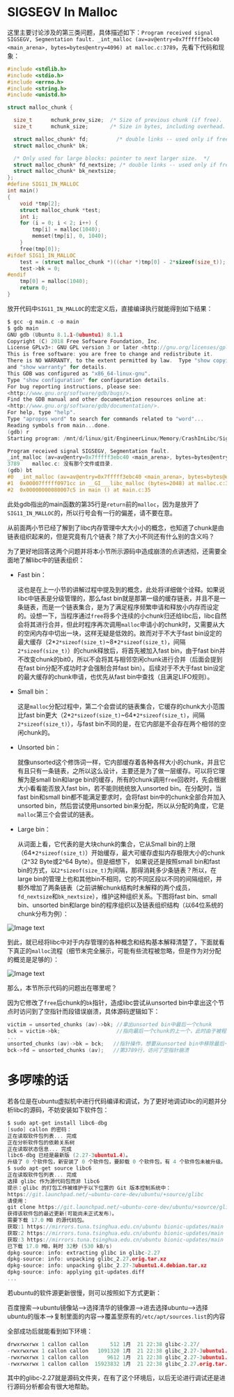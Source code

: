 # SIGSEGV In Malloc

这里主要讨论涉及的第三类问题，具体描述如下：`Program received signal SIGSEGV, Segmentation fault. _int_malloc (av=av@entry=0x7fffff3ebc40 <main_arena>, bytes=bytes@entry=4096) at malloc.c:3789`，先看下代码和现象：

```c
#include <stdlib.h>
#include <stdio.h>
#include <errno.h>
#include <string.h>
#include <unistd.h>

struct malloc_chunk {

  size_t      mchunk_prev_size;  /* Size of previous chunk (if free).  */
  size_t      mchunk_size;       /* Size in bytes, including overhead. */

  struct malloc_chunk* fd;         /* double links -- used only if free. */
  struct malloc_chunk* bk;

  /* Only used for large blocks: pointer to next larger size.  */
  struct malloc_chunk* fd_nextsize; /* double links -- used only if free. */
  struct malloc_chunk* bk_nextsize;
};
#define SIG11_IN_MALLOC
int main()
{
    void *tmp[2]; 
    struct malloc_chunk *test;
    int i;
    for (i = 0; i < 2; i++) {
        tmp[i] = malloc(1040);
        memset(tmp[i], 0, 1040);
    }    
    free(tmp[0]);
#ifdef SIG11_IN_MALLOC
    test = (struct malloc_chunk *)((char *)tmp[0] - 2*sizeof(size_t));
    test->bk = 0;
#endif
    tmp[0] = malloc(1040);
	return 0;
}
```

放开代码中`SIG11_IN_MALLOC`的宏定义后，直接编译执行就能得到如下结果：

```c
$ gcc -g main.c -o main
$ gdb main
GNU gdb (Ubuntu 8.1.1-0ubuntu1) 8.1.1
Copyright (C) 2018 Free Software Foundation, Inc.
License GPLv3+: GNU GPL version 3 or later <http://gnu.org/licenses/gpl.html>
This is free software: you are free to change and redistribute it.
There is NO WARRANTY, to the extent permitted by law.  Type "show copying"
and "show warranty" for details.
This GDB was configured as "x86_64-linux-gnu".
Type "show configuration" for configuration details.
For bug reporting instructions, please see:
<http://www.gnu.org/software/gdb/bugs/>.
Find the GDB manual and other documentation resources online at:
<http://www.gnu.org/software/gdb/documentation/>.
For help, type "help".
Type "apropos word" to search for commands related to "word"...
Reading symbols from main...done.
(gdb) r
Starting program: /mnt/d/linux/git/EngineerLinux/Memory/CrashInLibc/Sig11InMalloc/code/main

Program received signal SIGSEGV, Segmentation fault.
_int_malloc (av=av@entry=0x7fffff3ebc40 <main_arena>, bytes=bytes@entry=2048) at malloc.c:3789
3789    malloc.c: 没有那个文件或目录.
(gdb) bt
#0  _int_malloc (av=av@entry=0x7fffff3ebc40 <main_arena>, bytes=bytes@entry=2048) at malloc.c:3789
#1  0x00007fffff0971cc in __GI___libc_malloc (bytes=2048) at malloc.c:3067
#2  0x00000000080007c5 in main () at main.c:35
```

此处gdb指出的main函数的第35行是`return`前的`malloc`，因为是放开了`SIG11_IN_MALLOC`的，所以行号会有一行的偏差，请不要在意。

从前面两小节已经了解到了libc内存管理中大大小小的概念，也知道了chunk是由链表组织起来的，但是究竟有几个链表？除了大小不同还有什么别的含义吗？

为了更好地回答这两个问题并将本小节所示源码中造成崩溃的点讲透彻，还需要全面地了解libc中的链表组织：

- Fast bin：

  这也是在上一小节的讲解过程中提及到的概念，此处将详细做个诠释。如果说libc中链表是分级管理的，那么fast bin就是那第一级的缓存链表，并且不是一条链表，而是一个链表集合，是为了满足程序频繁申请和释放小内存而设定的。设想一下，当程序通过`free`将多个连续的小chunk归还给libc后，libc自然会将其进行合并，但此时程序再次调用`malloc`申请小的chunk时，又需要从大的空闲内存中切出一块，这样无疑是低效的。故而对于不大于fast bin设定的最大缓存（2*`2*sizeof(size_t)`~8\*`2*sizeof(size_t)`，间隔`2*sizeof(size_t)`）的chunk释放后，将首先被加入fast bin，由于fast bin并不改变chunk的bit0，所以不会将其与相邻空闲chunk进行合并（后面会提到在fast bin分配不成功时才会强制合并fast bin）。后续对于不大于fast bin设定的最大缓存的chunk申请，也优先从fast bin中查找（且满足LIFO规则）。

- Small bin：

  这是`malloc`分配过程中，第二个会尝试的链表集合，它缓存的chunk大小范围比fast bin更大（2*`2*sizeof(size_t)`~64\*`2*sizeof(size_t)`，间隔`2*sizeof(size_t)`），与fast bin不同的是，在它内部是不会存在两个相邻的空闲chunk的。

- Unsorted bin：

  就像unsorted这个修饰词一样，它内部缓存着各种各样大小的chunk，并且它有且只有一条链表，之所以这么设计，主要还是为了做一层缓存。可以将它理解为是small bin和large bin的缓存，所有的chunk调用`free`回收时，先会根据大小看看能否放入fast bin，若不能则统统放入unsorted bin。在分配时，当fast bin和small bin都不能满足要求时，会将fast bin中的chunk全部合并加入unsorted bin，然后尝试使用unsorted bin来分配，所以从分配的角度，它是`malloc`第三个会尝试的链表。

- Large bin：

  从词面上看，它代表的是大块chunk的集合，它从Small bin的上限（64\*`2*sizeof(size_t)`）开始缓存，最大可缓存虚拟内存极限大小的chunk（2^32 Byte或2^64 Byte）。但是细想下， 如果说还是按照small bin和fast bin的方式，以`2*sizeof(size_t)`为间隔，那得消耗多少条链表？所以，在large bin的管理上也和其他bin不相同，它的不同区段以不同的间隔组织，并额外增加了两条链表（之前讲解chunk结构时未解释的两个成员，`fd_nextsize`和`bk_nextsize`），维护这种组织关系。下图将fast bin、small bin、unsorted bin和large bin的程序组织以及链表组织结构（以64位系统的chunk分布为例）：

![Image text](../../../img-storage/%E9%93%BE%E8%A1%A8%E7%BB%84%E7%BB%87.PNG)

到此，就已经将libc中对于内存管理的各种概念和结构基本解释清楚了，下面就看下真正的`malloc`流程（细节未完全展示，可能有些流程被忽略，但是作为对分配的概览是足够的）：

![Image text](../../../img-storage/malloc%E6%B5%81%E7%A8%8B.png)



那么，本节所示代码的问题出在哪里呢？

因为它修改了`free`后chunk的`bk`指针，造成libc尝试从unsorted bin中拿出这个节点时访问到了空指针而段错误崩溃，具体源码逻辑如下：

```c
victim = unsorted_chunks (av)->bk; //拿出unsorted bin中最后一个chunk
bck = victim->bk;                  //指向最后一个chunk的上一个，此时由于被程序破坏了，所以bck=0
...
unsorted_chunks (av)->bk = bck;   //指针操作，想要从unsorted bin中移除最后一个chunk节点
bck->fd = unsorted_chunks (av);   //第3789行，访问了空指针崩溃
```







# 多啰嗦的话

若各位是在ubuntu虚拟机中进行代码编译和调试，为了更好地调试libc的问题并分析libc的源码，不妨安装如下软件包：

```c
$ sudo apt-get install libc6-dbg
[sudo] callon 的密码：
正在读取软件包列表... 完成
正在分析软件包的依赖关系树
正在读取状态信息... 完成
libc6-dbg 已经是最新版 (2.27-3ubuntu1.4)。
升级了 0 个软件包，新安装了 0 个软件包，要卸载 0 个软件包，有 4 个软件包未被升级。
$ sudo apt-get source libc6
正在读取软件包列表... 完成
选择 glibc 作为源代码包而非 libc6
提示：glibc 的打包工作被维护于以下位置的 Git 版本控制系统中：
https://git.launchpad.net/~ubuntu-core-dev/ubuntu/+source/glibc
请使用：
git clone https://git.launchpad.net/~ubuntu-core-dev/ubuntu/+source/glibc
获得该软件包的最近更新(可能尚未正式发布)。
需要下载 17.0 MB 的源代码包。
获取:1 https://mirrors.tuna.tsinghua.edu.cn/ubuntu bionic-updates/main glibc 2.27-3ubuntu1.4 (dsc) [9,612 B]
获取:2 https://mirrors.tuna.tsinghua.edu.cn/ubuntu bionic-updates/main glibc 2.27-3ubuntu1.4 (tar) [15.9 MB]
获取:3 https://mirrors.tuna.tsinghua.edu.cn/ubuntu bionic-updates/main glibc 2.27-3ubuntu1.4 (diff) [1,091 kB]
已下载 17.0 MB，耗时 32秒 (530 kB/s)
dpkg-source: info: extracting glibc in glibc-2.27
dpkg-source: info: unpacking glibc_2.27.orig.tar.xz
dpkg-source: info: unpacking glibc_2.27-3ubuntu1.4.debian.tar.xz
dpkg-source: info: applying git-updates.diff
...
```

若ubuntu的软件源更新很慢，则可以按照如下方式更新：

百度搜索–>ubuntu镜像站–>选择清华的镜像源–>进去选择ubuntu—>选择ubuntu的版本–>复制里面的内容–>覆盖至原有的`/etc/apt/sources.list`的内容

全部成功后就能看到如下环境：

```c
drwxrwxrwx 1 callon callon       512 1月  21 22:38 glibc-2.27/
-rwxrwxrwx 1 callon callon   1091320 1月  21 22:38 glibc_2.27-3ubuntu1.4.debian.tar.xz*
-rwxrwxrwx 1 callon callon      9612 1月  21 22:38 glibc_2.27-3ubuntu1.4.dsc*
-rwxrwxrwx 1 callon callon  15923832 1月  21 22:38 glibc_2.27.orig.tar.xz*
```

其中的glibc-2.27就是源码文件夹，在有了这个环境后，以后无论进行调试还是进行源码分析都会有很大地帮助。


